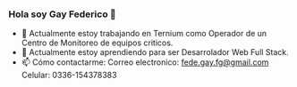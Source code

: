 ### Hola soy Gay Federico 👋

<!--
**fedegaay/fedegaay** is a ✨ _special_ ✨ repository because its `README.md` (this file) appears on your GitHub profile.

Aquí hay algunas ideas para comenzar:
-->
- 🔭 Actualmente estoy trabajando en Ternium como Operador de un Centro de Monitoreo de equipos criticos.
- 🌱 Actualmente estoy aprendiendo para ser Desarrolador Web Full Stack.
- 📫 Cómo contactarme:  Correo electronico: fede.gay.fg@gmail.com
                        Celular: 0336-154378383

